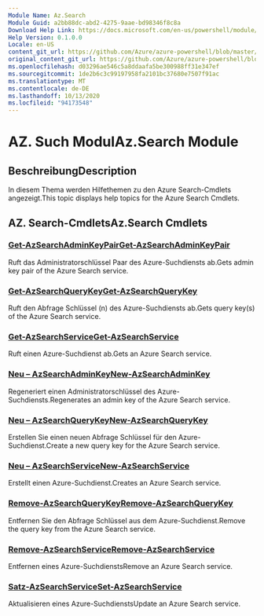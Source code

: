 ```yaml
---
Module Name: Az.Search
Module Guid: a2bb88dc-abd2-4275-9aae-bd98346f8c8a
Download Help Link: https://docs.microsoft.com/en-us/powershell/module/az.search
Help Version: 0.1.0.0
Locale: en-US
content_git_url: https://github.com/Azure/azure-powershell/blob/master/src/Search/Search/help/Az.Search.md
original_content_git_url: https://github.com/Azure/azure-powershell/blob/master/src/Search/Search/help/Az.Search.md
ms.openlocfilehash: d03296ae546c5a8ddaafa5be300988ff31e347ef
ms.sourcegitcommit: 1de2b6c3c99197958fa2101bc37680e7507f91ac
ms.translationtype: MT
ms.contentlocale: de-DE
ms.lasthandoff: 10/13/2020
ms.locfileid: "94173548"
---
```

# <span data-ttu-id="44af6-101">AZ. Such Modul</span><span class="sxs-lookup"><span data-stu-id="44af6-101">Az.Search Module</span></span>
## <span data-ttu-id="44af6-102">Beschreibung</span><span class="sxs-lookup"><span data-stu-id="44af6-102">Description</span></span>
<span data-ttu-id="44af6-103">In diesem Thema werden Hilfethemen zu den Azure Search-Cmdlets angezeigt.</span><span class="sxs-lookup"><span data-stu-id="44af6-103">This topic displays help topics for the Azure Search Cmdlets.</span></span>

## <span data-ttu-id="44af6-104">AZ. Search-Cmdlets</span><span class="sxs-lookup"><span data-stu-id="44af6-104">Az.Search Cmdlets</span></span>
### [<span data-ttu-id="44af6-105">Get-AzSearchAdminKeyPair</span><span class="sxs-lookup"><span data-stu-id="44af6-105">Get-AzSearchAdminKeyPair</span></span>](Get-AzSearchAdminKeyPair.md)
<span data-ttu-id="44af6-106">Ruft das Administratorschlüssel Paar des Azure-Suchdiensts ab.</span><span class="sxs-lookup"><span data-stu-id="44af6-106">Gets admin key pair of the Azure Search service.</span></span>

### [<span data-ttu-id="44af6-107">Get-AzSearchQueryKey</span><span class="sxs-lookup"><span data-stu-id="44af6-107">Get-AzSearchQueryKey</span></span>](Get-AzSearchQueryKey.md)
<span data-ttu-id="44af6-108">Ruft den Abfrage Schlüssel (n) des Azure-Suchdiensts ab.</span><span class="sxs-lookup"><span data-stu-id="44af6-108">Gets query key(s) of the Azure Search service.</span></span>

### [<span data-ttu-id="44af6-109">Get-AzSearchService</span><span class="sxs-lookup"><span data-stu-id="44af6-109">Get-AzSearchService</span></span>](Get-AzSearchService.md)
<span data-ttu-id="44af6-110">Ruft einen Azure-Suchdienst ab.</span><span class="sxs-lookup"><span data-stu-id="44af6-110">Gets an Azure Search service.</span></span>

### [<span data-ttu-id="44af6-111">Neu – AzSearchAdminKey</span><span class="sxs-lookup"><span data-stu-id="44af6-111">New-AzSearchAdminKey</span></span>](New-AzSearchAdminKey.md)
<span data-ttu-id="44af6-112">Regeneriert einen Administratorschlüssel des Azure-Suchdiensts.</span><span class="sxs-lookup"><span data-stu-id="44af6-112">Regenerates an admin key of the Azure Search service.</span></span>

### [<span data-ttu-id="44af6-113">Neu – AzSearchQueryKey</span><span class="sxs-lookup"><span data-stu-id="44af6-113">New-AzSearchQueryKey</span></span>](New-AzSearchQueryKey.md)
<span data-ttu-id="44af6-114">Erstellen Sie einen neuen Abfrage Schlüssel für den Azure-Suchdienst.</span><span class="sxs-lookup"><span data-stu-id="44af6-114">Create a new query key for the Azure Search service.</span></span>

### [<span data-ttu-id="44af6-115">Neu – AzSearchService</span><span class="sxs-lookup"><span data-stu-id="44af6-115">New-AzSearchService</span></span>](New-AzSearchService.md)
<span data-ttu-id="44af6-116">Erstellt einen Azure-Suchdienst.</span><span class="sxs-lookup"><span data-stu-id="44af6-116">Creates an Azure Search service.</span></span>

### [<span data-ttu-id="44af6-117">Remove-AzSearchQueryKey</span><span class="sxs-lookup"><span data-stu-id="44af6-117">Remove-AzSearchQueryKey</span></span>](Remove-AzSearchQueryKey.md)
<span data-ttu-id="44af6-118">Entfernen Sie den Abfrage Schlüssel aus dem Azure-Suchdienst.</span><span class="sxs-lookup"><span data-stu-id="44af6-118">Remove the query key from the Azure Search service.</span></span>

### [<span data-ttu-id="44af6-119">Remove-AzSearchService</span><span class="sxs-lookup"><span data-stu-id="44af6-119">Remove-AzSearchService</span></span>](Remove-AzSearchService.md)
<span data-ttu-id="44af6-120">Entfernen eines Azure-Suchdiensts</span><span class="sxs-lookup"><span data-stu-id="44af6-120">Remove an Azure Search service.</span></span>

### [<span data-ttu-id="44af6-121">Satz-AzSearchService</span><span class="sxs-lookup"><span data-stu-id="44af6-121">Set-AzSearchService</span></span>](Set-AzSearchService.md)
<span data-ttu-id="44af6-122">Aktualisieren eines Azure-Suchdiensts</span><span class="sxs-lookup"><span data-stu-id="44af6-122">Update an Azure Search service.</span></span>

